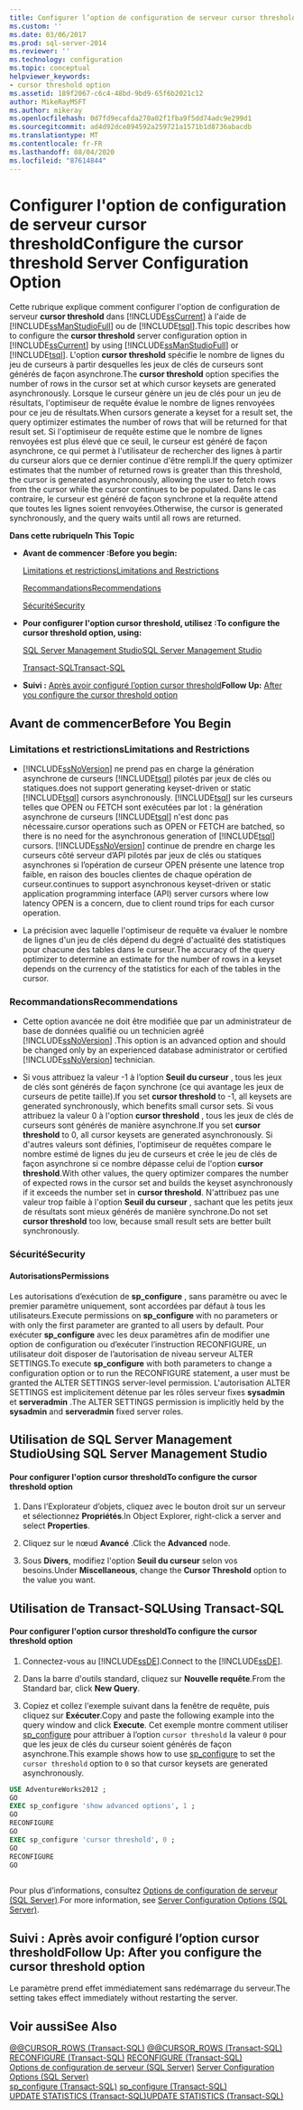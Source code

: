 ```yaml
---
title: Configurer l’option de configuration de serveur cursor threshold | Microsoft Docs
ms.custom: ''
ms.date: 03/06/2017
ms.prod: sql-server-2014
ms.reviewer: ''
ms.technology: configuration
ms.topic: conceptual
helpviewer_keywords:
- cursor threshold option
ms.assetid: 189f2067-c6c4-48bd-9bd9-65f6b2021c12
author: MikeRayMSFT
ms.author: mikeray
ms.openlocfilehash: 0d7fd9ecafda270a02f1fba9f5dd74adc9e299d1
ms.sourcegitcommit: ad4d92dce894592a259721a1571b1d8736abacdb
ms.translationtype: MT
ms.contentlocale: fr-FR
ms.lasthandoff: 08/04/2020
ms.locfileid: "87614844"
---
```

# <a name="configure-the-cursor-threshold-server-configuration-option"></a><span data-ttu-id="ef95e-102">Configurer l'option de configuration de serveur cursor threshold</span><span class="sxs-lookup"><span data-stu-id="ef95e-102">Configure the cursor threshold Server Configuration Option</span></span>
  <span data-ttu-id="ef95e-103">Cette rubrique explique comment configurer l'option de configuration de serveur **cursor threshold** dans [!INCLUDE[ssCurrent](../../includes/sscurrent-md.md)] à l'aide de [!INCLUDE[ssManStudioFull](../../includes/ssmanstudiofull-md.md)] ou de [!INCLUDE[tsql](../../includes/tsql-md.md)].</span><span class="sxs-lookup"><span data-stu-id="ef95e-103">This topic describes how to configure the **cursor threshold** server configuration option in [!INCLUDE[ssCurrent](../../includes/sscurrent-md.md)] by using [!INCLUDE[ssManStudioFull](../../includes/ssmanstudiofull-md.md)] or [!INCLUDE[tsql](../../includes/tsql-md.md)].</span></span> <span data-ttu-id="ef95e-104">L'option **cursor threshold** spécifie le nombre de lignes du jeu de curseurs à partir desquelles les jeux de clés de curseurs sont générés de façon asynchrone.</span><span class="sxs-lookup"><span data-stu-id="ef95e-104">The **cursor threshold** option specifies the number of rows in the cursor set at which cursor keysets are generated asynchronously.</span></span> <span data-ttu-id="ef95e-105">Lorsque le curseur génère un jeu de clés pour un jeu de résultats, l'optimiseur de requête évalue le nombre de lignes renvoyées pour ce jeu de résultats.</span><span class="sxs-lookup"><span data-stu-id="ef95e-105">When cursors generate a keyset for a result set, the query optimizer estimates the number of rows that will be returned for that result set.</span></span> <span data-ttu-id="ef95e-106">Si l'optimiseur de requête estime que le nombre de lignes renvoyées est plus élevé que ce seuil, le curseur est généré de façon asynchrone, ce qui permet à l'utilisateur de rechercher des lignes à partir du curseur alors que ce dernier continue d'être rempli.</span><span class="sxs-lookup"><span data-stu-id="ef95e-106">If the query optimizer estimates that the number of returned rows is greater than this threshold, the cursor is generated asynchronously, allowing the user to fetch rows from the cursor while the cursor continues to be populated.</span></span> <span data-ttu-id="ef95e-107">Dans le cas contraire, le curseur est généré de façon synchrone et la requête attend que toutes les lignes soient renvoyées.</span><span class="sxs-lookup"><span data-stu-id="ef95e-107">Otherwise, the cursor is generated synchronously, and the query waits until all rows are returned.</span></span>  
  
 <span data-ttu-id="ef95e-108">**Dans cette rubrique**</span><span class="sxs-lookup"><span data-stu-id="ef95e-108">**In This Topic**</span></span>  
  
-   <span data-ttu-id="ef95e-109">**Avant de commencer :**</span><span class="sxs-lookup"><span data-stu-id="ef95e-109">**Before you begin:**</span></span>  
  
     [<span data-ttu-id="ef95e-110">Limitations et restrictions</span><span class="sxs-lookup"><span data-stu-id="ef95e-110">Limitations and Restrictions</span></span>](#Restrictions)  
  
     [<span data-ttu-id="ef95e-111">Recommandations</span><span class="sxs-lookup"><span data-stu-id="ef95e-111">Recommendations</span></span>](#Recommendations)  
  
     [<span data-ttu-id="ef95e-112">Sécurité</span><span class="sxs-lookup"><span data-stu-id="ef95e-112">Security</span></span>](#Security)  
  
-   <span data-ttu-id="ef95e-113">**Pour configurer l'option cursor threshold, utilisez :**</span><span class="sxs-lookup"><span data-stu-id="ef95e-113">**To configure the cursor threshold option, using:**</span></span>  
  
     [<span data-ttu-id="ef95e-114">SQL Server Management Studio</span><span class="sxs-lookup"><span data-stu-id="ef95e-114">SQL Server Management Studio</span></span>](#SSMSProcedure)  
  
     [<span data-ttu-id="ef95e-115">Transact-SQL</span><span class="sxs-lookup"><span data-stu-id="ef95e-115">Transact-SQL</span></span>](#TsqlProcedure)  
  
-   <span data-ttu-id="ef95e-116">**Suivi :**  [Après avoir configuré l’option cursor threshold](#FollowUp)</span><span class="sxs-lookup"><span data-stu-id="ef95e-116">**Follow Up:**  [After you configure the cursor threshold option](#FollowUp)</span></span>  
  
##  <a name="before-you-begin"></a><a name="BeforeYouBegin"></a> <span data-ttu-id="ef95e-117">Avant de commencer</span><span class="sxs-lookup"><span data-stu-id="ef95e-117">Before You Begin</span></span>  
  
###  <a name="limitations-and-restrictions"></a><a name="Restrictions"></a> <span data-ttu-id="ef95e-118">Limitations et restrictions</span><span class="sxs-lookup"><span data-stu-id="ef95e-118">Limitations and Restrictions</span></span>  
  
-   [!INCLUDE[ssNoVersion](../../includes/ssnoversion-md.md)] <span data-ttu-id="ef95e-119">ne prend pas en charge la génération asynchrone de curseurs [!INCLUDE[tsql](../../includes/tsql-md.md)] pilotés par jeux de clés ou statiques.</span><span class="sxs-lookup"><span data-stu-id="ef95e-119">does not support generating keyset-driven or static [!INCLUDE[tsql](../../includes/tsql-md.md)] cursors asynchronously.</span></span> [!INCLUDE[tsql](../../includes/tsql-md.md)] <span data-ttu-id="ef95e-120">sur les curseurs telles que OPEN ou FETCH sont exécutées par lot : la génération asynchrone de curseurs [!INCLUDE[tsql](../../includes/tsql-md.md)] n'est donc pas nécessaire.</span><span class="sxs-lookup"><span data-stu-id="ef95e-120">cursor operations such as OPEN or FETCH are batched, so there is no need for the asynchronous generation of [!INCLUDE[tsql](../../includes/tsql-md.md)] cursors.</span></span> [!INCLUDE[ssNoVersion](../../includes/ssnoversion-md.md)] <span data-ttu-id="ef95e-121">continue de prendre en charge les curseurs côté serveur d’API pilotés par jeux de clés ou statiques asynchrones si l’opération de curseur OPEN présente une latence trop faible, en raison des boucles clientes de chaque opération de curseur.</span><span class="sxs-lookup"><span data-stu-id="ef95e-121">continues to support asynchronous keyset-driven or static application programming interface (API) server cursors where low latency OPEN is a concern, due to client round trips for each cursor operation.</span></span>  
  
-   <span data-ttu-id="ef95e-122">La précision avec laquelle l'optimiseur de requête va évaluer le nombre de lignes d'un jeu de clés dépend du degré d'actualité des statistiques pour chacune des tables dans le curseur.</span><span class="sxs-lookup"><span data-stu-id="ef95e-122">The accuracy of the query optimizer to determine an estimate for the number of rows in a keyset depends on the currency of the statistics for each of the tables in the cursor.</span></span>  
  
###  <a name="recommendations"></a><a name="Recommendations"></a> <span data-ttu-id="ef95e-123">Recommandations</span><span class="sxs-lookup"><span data-stu-id="ef95e-123">Recommendations</span></span>  
  
-   <span data-ttu-id="ef95e-124">Cette option avancée ne doit être modifiée que par un administrateur de base de données qualifié ou un technicien agréé [!INCLUDE[ssNoVersion](../../includes/ssnoversion-md.md)] .</span><span class="sxs-lookup"><span data-stu-id="ef95e-124">This option is an advanced option and should be changed only by an experienced database administrator or certified [!INCLUDE[ssNoVersion](../../includes/ssnoversion-md.md)] technician.</span></span>  
  
-   <span data-ttu-id="ef95e-125">Si vous attribuez la valeur -1 à l’option **Seuil du curseur** , tous les jeux de clés sont générés de façon synchrone (ce qui avantage les jeux de curseurs de petite taille).</span><span class="sxs-lookup"><span data-stu-id="ef95e-125">If you set **cursor threshold** to -1, all keysets are generated synchronously, which benefits small cursor sets.</span></span> <span data-ttu-id="ef95e-126">Si vous attribuez la valeur 0 à l'option **cursor threshold** , tous les jeux de clés de curseurs sont générés de manière asynchrone.</span><span class="sxs-lookup"><span data-stu-id="ef95e-126">If you set **cursor threshold** to 0, all cursor keysets are generated asynchronously.</span></span> <span data-ttu-id="ef95e-127">Si d'autres valeurs sont définies, l'optimiseur de requêtes compare le nombre estimé de lignes du jeu de curseurs et crée le jeu de clés de façon asynchrone si ce nombre dépasse celui de l'option **cursor threshold**.</span><span class="sxs-lookup"><span data-stu-id="ef95e-127">With other values, the query optimizer compares the number of expected rows in the cursor set and builds the keyset asynchronously if it exceeds the number set in **cursor threshold**.</span></span> <span data-ttu-id="ef95e-128">N'attribuez pas une valeur trop faible à l'option **Seuil du curseur** , sachant que les petits jeux de résultats sont mieux générés de manière synchrone.</span><span class="sxs-lookup"><span data-stu-id="ef95e-128">Do not set **cursor threshold** too low, because small result sets are better built synchronously.</span></span>  
  
###  <a name="security"></a><a name="Security"></a> <span data-ttu-id="ef95e-129">Sécurité</span><span class="sxs-lookup"><span data-stu-id="ef95e-129">Security</span></span>  
  
####  <a name="permissions"></a><a name="Permissions"></a> <span data-ttu-id="ef95e-130">Autorisations</span><span class="sxs-lookup"><span data-stu-id="ef95e-130">Permissions</span></span>  
 <span data-ttu-id="ef95e-131">Les autorisations d’exécution de **sp_configure** , sans paramètre ou avec le premier paramètre uniquement, sont accordées par défaut à tous les utilisateurs.</span><span class="sxs-lookup"><span data-stu-id="ef95e-131">Execute permissions on **sp_configure** with no parameters or with only the first parameter are granted to all users by default.</span></span> <span data-ttu-id="ef95e-132">Pour exécuter **sp_configure** avec les deux paramètres afin de modifier une option de configuration ou d’exécuter l’instruction RECONFIGURE, un utilisateur doit disposer de l’autorisation de niveau serveur ALTER SETTINGS.</span><span class="sxs-lookup"><span data-stu-id="ef95e-132">To execute **sp_configure** with both parameters to change a configuration option or to run the RECONFIGURE statement, a user must be granted the ALTER SETTINGS server-level permission.</span></span> <span data-ttu-id="ef95e-133">L'autorisation ALTER SETTINGS est implicitement détenue par les rôles serveur fixes **sysadmin** et **serveradmin** .</span><span class="sxs-lookup"><span data-stu-id="ef95e-133">The ALTER SETTINGS permission is implicitly held by the **sysadmin** and **serveradmin** fixed server roles.</span></span>  
  
##  <a name="using-sql-server-management-studio"></a><a name="SSMSProcedure"></a> <span data-ttu-id="ef95e-134">Utilisation de SQL Server Management Studio</span><span class="sxs-lookup"><span data-stu-id="ef95e-134">Using SQL Server Management Studio</span></span>  
  
#### <a name="to-configure-the-cursor-threshold-option"></a><span data-ttu-id="ef95e-135">Pour configurer l'option cursor threshold</span><span class="sxs-lookup"><span data-stu-id="ef95e-135">To configure the cursor threshold option</span></span>  
  
1.  <span data-ttu-id="ef95e-136">Dans l’Explorateur d’objets, cliquez avec le bouton droit sur un serveur et sélectionnez **Propriétés**.</span><span class="sxs-lookup"><span data-stu-id="ef95e-136">In Object Explorer, right-click a server and select **Properties**.</span></span>  
  
2.  <span data-ttu-id="ef95e-137">Cliquez sur le nœud **Avancé** .</span><span class="sxs-lookup"><span data-stu-id="ef95e-137">Click the **Advanced** node.</span></span>  
  
3.  <span data-ttu-id="ef95e-138">Sous **Divers**, modifiez l'option **Seuil du curseur** selon vos besoins.</span><span class="sxs-lookup"><span data-stu-id="ef95e-138">Under **Miscellaneous**, change the **Cursor Threshold** option to the value you want.</span></span>  
  
##  <a name="using-transact-sql"></a><a name="TsqlProcedure"></a> <span data-ttu-id="ef95e-139">Utilisation de Transact-SQL</span><span class="sxs-lookup"><span data-stu-id="ef95e-139">Using Transact-SQL</span></span>  
  
#### <a name="to-configure-the-cursor-threshold-option"></a><span data-ttu-id="ef95e-140">Pour configurer l'option cursor threshold</span><span class="sxs-lookup"><span data-stu-id="ef95e-140">To configure the cursor threshold option</span></span>  
  
1.  <span data-ttu-id="ef95e-141">Connectez-vous au [!INCLUDE[ssDE](../../includes/ssde-md.md)].</span><span class="sxs-lookup"><span data-stu-id="ef95e-141">Connect to the [!INCLUDE[ssDE](../../includes/ssde-md.md)].</span></span>  
  
2.  <span data-ttu-id="ef95e-142">Dans la barre d'outils standard, cliquez sur **Nouvelle requête**.</span><span class="sxs-lookup"><span data-stu-id="ef95e-142">From the Standard bar, click **New Query**.</span></span>  
  
3.  <span data-ttu-id="ef95e-143">Copiez et collez l'exemple suivant dans la fenêtre de requête, puis cliquez sur **Exécuter**.</span><span class="sxs-lookup"><span data-stu-id="ef95e-143">Copy and paste the following example into the query window and click **Execute**.</span></span> <span data-ttu-id="ef95e-144">Cet exemple montre comment utiliser [sp_configure](/sql/relational-databases/system-stored-procedures/sp-configure-transact-sql) pour attribuer à l’option `cursor threshold` la valeur `0` pour que les jeux de clés du curseur soient générés de façon asynchrone.</span><span class="sxs-lookup"><span data-stu-id="ef95e-144">This example shows how to use [sp_configure](/sql/relational-databases/system-stored-procedures/sp-configure-transact-sql) to set the `cursor threshold` option to `0` so that cursor keysets are generated asynchronously.</span></span>  
  
```sql  
USE AdventureWorks2012 ;  
GO  
EXEC sp_configure 'show advanced options', 1 ;  
GO  
RECONFIGURE  
GO  
EXEC sp_configure 'cursor threshold', 0 ;  
GO  
RECONFIGURE  
GO  
  
```  
  
 <span data-ttu-id="ef95e-145">Pour plus d’informations, consultez [Options de configuration de serveur &#40;SQL Server&#41;](server-configuration-options-sql-server.md).</span><span class="sxs-lookup"><span data-stu-id="ef95e-145">For more information, see [Server Configuration Options &#40;SQL Server&#41;](server-configuration-options-sql-server.md).</span></span>  
  
##  <a name="follow-up-after-you-configure-the-cursor-threshold-option"></a><a name="FollowUp"></a> <span data-ttu-id="ef95e-146">Suivi : Après avoir configuré l’option cursor threshold</span><span class="sxs-lookup"><span data-stu-id="ef95e-146">Follow Up: After you configure the cursor threshold option</span></span>  
 <span data-ttu-id="ef95e-147">Le paramètre prend effet immédiatement sans redémarrage du serveur.</span><span class="sxs-lookup"><span data-stu-id="ef95e-147">The setting takes effect immediately without restarting the server.</span></span>  
  
## <a name="see-also"></a><span data-ttu-id="ef95e-148">Voir aussi</span><span class="sxs-lookup"><span data-stu-id="ef95e-148">See Also</span></span>  
 <span data-ttu-id="ef95e-149">[@@CURSOR_ROWS &#40;Transact-SQL&#41;](/sql/t-sql/functions/cursor-rows-transact-sql) </span><span class="sxs-lookup"><span data-stu-id="ef95e-149">[@@CURSOR_ROWS &#40;Transact-SQL&#41;](/sql/t-sql/functions/cursor-rows-transact-sql) </span></span>  
 <span data-ttu-id="ef95e-150">[RECONFIGURE &#40;Transact-SQL&#41;](/sql/t-sql/language-elements/reconfigure-transact-sql) </span><span class="sxs-lookup"><span data-stu-id="ef95e-150">[RECONFIGURE &#40;Transact-SQL&#41;](/sql/t-sql/language-elements/reconfigure-transact-sql) </span></span>  
 <span data-ttu-id="ef95e-151">[Options de configuration de serveur &#40;SQL Server&#41;](server-configuration-options-sql-server.md) </span><span class="sxs-lookup"><span data-stu-id="ef95e-151">[Server Configuration Options &#40;SQL Server&#41;](server-configuration-options-sql-server.md) </span></span>  
 <span data-ttu-id="ef95e-152">[sp_configure &#40;Transact-SQL&#41;](/sql/relational-databases/system-stored-procedures/sp-configure-transact-sql) </span><span class="sxs-lookup"><span data-stu-id="ef95e-152">[sp_configure &#40;Transact-SQL&#41;](/sql/relational-databases/system-stored-procedures/sp-configure-transact-sql) </span></span>  
 [<span data-ttu-id="ef95e-153">UPDATE STATISTICS &#40;Transact-SQL&#41;</span><span class="sxs-lookup"><span data-stu-id="ef95e-153">UPDATE STATISTICS &#40;Transact-SQL&#41;</span></span>](/sql/t-sql/statements/update-statistics-transact-sql)  
  
  
